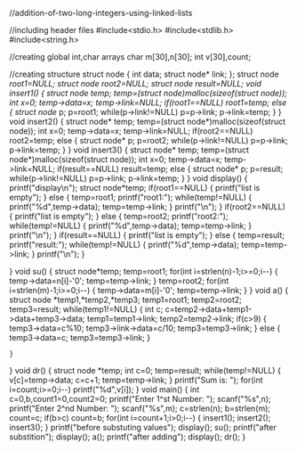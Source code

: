 //addition-of-two-long-integers-using-linked-lists

//including header files
#include<stdio.h>
#include<stdlib.h>
#include<string.h>

//creating global int,char arrays
char m[30],n[30];
int v[30],count;

//creating structure
struct node
{
    int data;
    struct node* link;
};
struct node *root1=NULL;
struct node *root2=NULL;
struct node *result=NULL;
void insert1()
{   struct node* temp;
    temp=(struct node*)malloc(sizeof(struct node));
    int x=0;
    temp->data=x;
    temp->link=NULL;
    if(root1==NULL)
        root1=temp;
    else
    {   struct node* p;
        p=root1;
        while(p->link!=NULL)
            p=p->link;
        p->link=temp;
    }
}
void insert2()
{   struct node* temp;
    temp=(struct node*)malloc(sizeof(struct node));
    int x=0;
    temp->data=x;
    temp->link=NULL;
    if(root2==NULL)
        root2=temp;
    else
    {   struct node* p;
        p=root2;
        while(p->link!=NULL)
            p=p->link;
        p->link=temp;
    }
}
void insert3()
{   struct node* temp;
    temp=(struct node*)malloc(sizeof(struct node));
    int x=0;
    temp->data=x;
    temp->link=NULL;
    if(result==NULL)
        result=temp;
    else
    {   struct node* p;
        p=result;
        while(p->link!=NULL)
            p=p->link;
        p->link=temp;
    }
}
void display()
{
    printf("display\n");
    struct node*temp;
    if(root1==NULL)
    {
        printf("list is empty");
    }
    else
    {
        temp=root1;
        printf("root1:");
        while(temp!=NULL)
        {
            printf("%d",temp->data);
            temp=temp->link;
        }
        printf("\n");
    }
    if(root2==NULL)
    {
        printf("list is empty");
    }
    else
    {
        temp=root2;
        printf("root2:");
        while(temp!=NULL)
        {
            printf("%d",temp->data);
            temp=temp->link;
        }
        printf("\n");
    }
    if(result==NULL)
    {
        printf("list is empty");
    }
    else
    {
        temp=result;
        printf("result:");
        while(temp!=NULL)
        {
            printf("%d",temp->data);
            temp=temp->link;
        }
        printf("\n");
    }
    
}
void su()
{   struct node*temp;
    temp=root1;
    for(int i=strlen(n)-1;i>=0;i--)
    {   temp->data=n[i]-'0';
        temp=temp->link;
    }
    temp=root2;
    for(int i=strlen(m)-1;i>=0;i--)
    {   temp->data=m[i]-'0';
        temp=temp->link;
    }
}
void a()
{   struct node *temp1,*temp2,*temp3;
    temp1=root1;
    temp2=root2;
    temp3=result;
    while(temp1!=NULL)
    {   int c;
        c=temp2->data+temp1->data+temp3->data;
        temp1=temp1->link;
        temp2=temp2->link;
        if(c>9)
        {   temp3->data=c%10;
            temp3->link->data=c/10;
            temp3=temp3->link;
        }
        else
        {   temp3->data=c;
            temp3=temp3->link;
        }
        
    }
}
void dr()
{   struct node *temp;
    int c=0;
    temp=result;
    while(temp!=NULL)
    {   v[c]=temp->data;
        c=c+1;
        temp=temp->link;
    }
    printf("Sum is: ");
    for(int i=count;i>=0;i--)
        printf("%d",v[i]);
}
void main()
{   int c=0,b,count1=0,count2=0;
    printf("Enter 1^st Number: ");
    scanf("%s",n);
    printf("Enter 2^nd Number: ");
    scanf("%s",m);
    c=strlen(n);
    b=strlen(m);
    count=c;
    if(b>c)
        count=b;
    for(int i=count+1;i>0;i--)
    {   insert1();
        insert2();
        insert3();
    }
    printf("before substuting values");
    display();
    su();
    printf("after substition");
    display();
    a();
    printf("after adding");
    display();
    dr();
}










